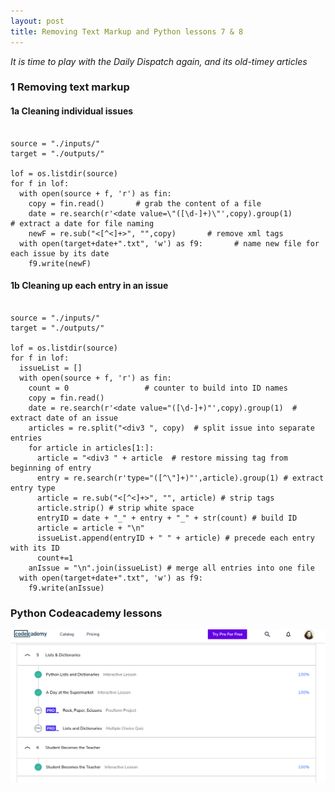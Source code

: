 ```yaml
---
layout: post
title: Removing Text Markup and Python lessons 7 & 8
---
```


_It is time to play with the Daily Dispatch again, and its old-timey articles_
  
    
### 1 Removing text markup

#### 1a Cleaning individual issues

``` import re, os

source = "./inputs/"
target = "./outputs/"

lof = os.listdir(source)
for f in lof:
  with open(source + f, 'r') as fin:
    copy = fin.read()       # grab the content of a file
    date = re.search(r'<date value=\"([\d-]+)\"',copy).group(1)       # extract a date for file naming
    newF = re.sub("<[^<]+>", "",copy)       # remove xml tags
  with open(target+date+".txt", 'w') as f9:       # name new file for each issue by its date
    f9.write(newF)
 ```
#### 1b Cleaning up each entry in an issue

``` import re, os

source = "./inputs/"
target = "./outputs/"

lof = os.listdir(source)
for f in lof:
  issueList = []
  with open(source + f, 'r') as fin:
    count = 0                 # counter to build into ID names
    copy = fin.read()
    date = re.search(r'<date value="([\d-]+)"',copy).group(1)  # extract date of an issue
    articles = re.split("<div3 ", copy)  # split issue into separate entries
    for article in articles[1:]:
      article = "<div3 " + article  # restore missing tag from beginning of entry
      entry = re.search(r'type="([^\"]+)"',article).group(1) # extract entry type
      article = re.sub("<[^<]+>", "", article) # strip tags
      article.strip() # strip white space
      entryID = date + "_" + entry + "_" + str(count) # build ID
      article = article + "\n"
      issueList.append(entryID + " " + article) # precede each entry with its ID
      count+=1
    anIssue = "\n".join(issueList) # merge all entries into one file
  with open(target+date+".txt", 'w') as f9:
    f9.write(anIssue)
 ```
  
### Python Codeacademy lessons
  
![](https://raw.githubusercontent.com/aliavahed/aliavahed.github.io/master/img/python3.png)
